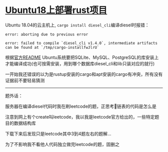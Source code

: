 # [Ubuntu18上部署rust项目](/2020/04/ubuntu_18_deploy_rust.md)

Ubuntu 18.04的云主机上, `cargo install diesel_cli`编译diesel时报错：

```
error: aborting due to previous error

error: failed to compile `diesel_cli v1.4.0`, intermediate artifacts can be found at `/tmp/cargo-installfwJlrU`
```

根据[官方README](https://github.com/diesel-rs/diesel/blob/master/guide_drafts/backend_installation.md#user-content-debianubuntu)
Ubuntu系统要把SQLite、MySQL、PostgreSQL的库安装上才能编译成功(也可按需安装，用到哪个数据库diesel_cli和lib只装对应的就行)

一开始我还错误的以为是rustup安装的cargo和apt安装的cargo有冲突，所有没有证据前不要轻易猜测

---

题外话：

服务器在编译diesel代码时我在刷leetcode的题，正思考🤔链表的代码是怎么是

注意到网上有个create叫leetcode，我以我是leetcode官方给出的，一些特定题目的数据结构库

下载下来后发现只是leetcode其中3到4题左右的题解...

为了不影响我不看他人代码独立做完leetcode的题，固删之